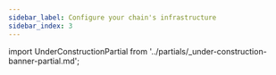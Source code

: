 ```yaml
---
sidebar_label: Configure your chain's infrastructure
sidebar_index: 3
---
```

 
import UnderConstructionPartial from '../partials/_under-construction-banner-partial.md'; 

<UnderConstructionPartial />

<!--
 
 - sequencer options
 - validator options
 - rpc options

-->